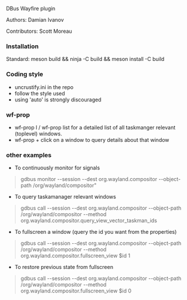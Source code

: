 DBus Wayfire plugin

Authors: Damian Ivanov

Contributors: Scott Moreau

### Installation
Standard:
meson build && ninja -C build && meson install -C build

### Coding style
* uncrustify.ini in the repo
* follow the style used
* using 'auto' is strongly discouraged

### wf-prop
 * wf-prop l / wf-prop list for a detailed list of all taskmanger relevant (toplevel) windows.
 * wf-prop + click on a window to query details about that window

### other examples

* To continuously monitor for signals 
>gdbus monitor --session --dest org.wayland.compositor --object-path /org/wayland/compositor"

* To query taskamanager relevant windows
>gdbus call --session --dest org.wayland.compositor --object-path /org/wayland/compositor --method org.wayland.compositor.query_view_vector_taskman_ids 

* To fullscreen a window (query the id you want from the properties)
>gdbus call --session --dest org.wayland.compositor --object-path /org/wayland/compositor --method org.wayland.compositor.fullscreen_view $id 1

* To restore previous state from fullscreen
>gdbus call --session --dest org.wayland.compositor --object-path /org/wayland/compositor --method org.wayland.compositor.fullscreen_view $id 0
